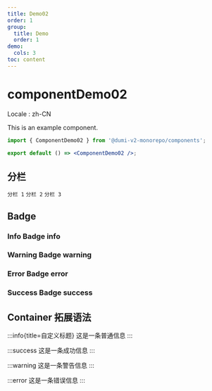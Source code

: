 ```yaml
---
title: Demo02
order: 1
group:
  title: Demo
  order: 1
demo:
  cols: 3
toc: content
---
```


# componentDemo02

Locale : zh-CN

This is an example component.

```jsx
import { ComponentDemo02 } from '@dumi-v2-monorepo/components';

export default () => <ComponentDemo02 />;
```

## 分栏

<code src="./demos/cols.tsx">分栏 1</code>
<code src="./demos/cols.tsx">分栏 2</code>
<code src="./demos/cols.tsx">分栏 3</code>

## Badge

### Info Badge <Badge>info</Badge>

### Warning Badge <Badge type="warning">warning</Badge>

### Error Badge <Badge type="error">error</Badge>

### Success Badge <Badge type="success">success</Badge>

## Container 拓展语法

:::info{title=自定义标题}
这是一条普通信息
:::

:::success
这是一条成功信息
:::

:::warning
这是一条警告信息
:::

:::error
这是一条错误信息
:::
